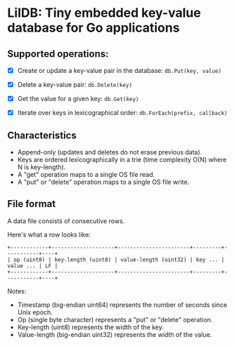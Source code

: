 # LilDB: Tiny embedded key-value database for Go applications

## Supported operations:
- [x] Create or update a key-value pair in the database: `db.Put(key, value)`
- [x] Delete a key-value pair: `db.Delete(key)`
- [x] Get the value for a given key: `db.Get(key)`
- [x] Iterate over keys in lexicographical order: `db.ForEach(prefix, callback)`


## Characteristics

- Append-only (updates and deletes do not erase previous data).
- Keys are ordered lexicographically in a trie (time complexity O(N) where N is key-length).
- A "get" operation maps to a single OS file read.
- A "put" or "delete" operation maps to a single OS file write.

## File format

A data file consists of consecutive rows.

Here's what a row looks like:

```
+------------+--------------------+-----------------------+---------+-----------+----+
| op (uint8) | key-length (uint8) | value-length (uint32) | key ... | value ... | LF |
+------------+--------------------+-----------------------+---------+-----------+----+
```

Notes:
- Timestamp (big-endian uint64) represents the number of seconds since Unix epoch.
- Op (single byte character) represents a "put" or "delete" operation.
- Key-length (uint8) represents the width of the key.
- Value-length (big-endian uint32) represents the width of the value.
